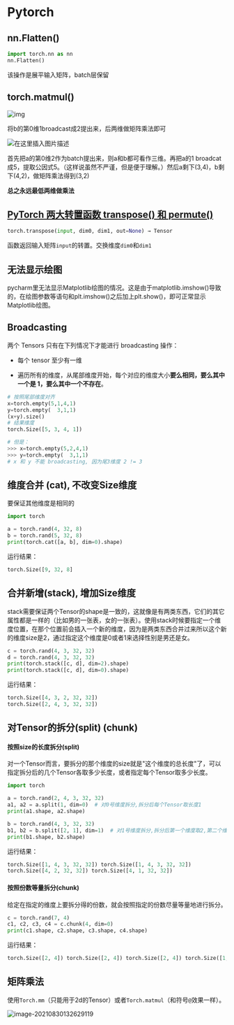 # Pytorch



## nn.Flatten()

```python
import torch.nn as nn
nn.Flatten()
```

该操作是展平输入矩阵，batch层保留



## torch.matmul()

![img](https://img-blog.csdnimg.cn/20200427102034288.png?x-oss-process=image/watermark,type_ZmFuZ3poZW5naGVpdGk,shadow_10,text_aHR0cHM6Ly9ibG9nLmNzZG4ubmV0L3FzbXg2NjY=,size_16,color_FFFFFF,t_70)

将b的第0维1broadcast成2提出来，后两维做矩阵乘法即可



![在这里插入图片描述](https://img-blog.csdnimg.cn/20200427102557964.png?x-oss-process=image/watermark,type_ZmFuZ3poZW5naGVpdGk,shadow_10,text_aHR0cHM6Ly9ibG9nLmNzZG4ubmV0L3FzbXg2NjY=,size_16,color_FFFFFF,t_70)

首先把a的第0维2作为batch提出来，则a和b都可看作三维。再把a的1 broadcat成5，提取公因式5。（这样说虽然不严谨，但是便于理解。）然后a剩下(3,4)，b剩下(4,2)，做矩阵乘法得到(3,2)

**总之永远最低两维做乘法**





## [ PyTorch 两大转置函数 transpose() 和 permute()](https://blog.csdn.net/xinjieyuan/article/details/105232802)

```python
torch.transpose(input, dim0, dim1, out=None) → Tensor
```

函数返回输入矩阵`input`的转置。交换维度`dim0`和`dim1`



## 无法显示绘图

pycharm里无法显示Matplotlib绘图的情况。这是由于matplotlib.imshow()导致的，在绘图参数等语句和plt.imshow()之后加上plt.show()，即可正常显示Matplotlib绘图。



## Broadcasting

两个 Tensors 只有在下列情况下才能进行 broadcasting 操作：

- 每个 tensor 至少有一维

- 遍历所有的维度，从尾部维度开始，每个对应的维度大小**要么相同，要么其中一个是 1，要么其中一个不存在**。

  

```python
# 按照尾部维度对齐
x=torch.empty(5,1,4,1)
y=torch.empty(  3,1,1)
(x+y).size()
# 结果维度
torch.Size([5, 3, 4, 1])

# 但是：
>>> x=torch.empty(5,2,4,1)
>>> y=torch.empty(  3,1,1)
# x 和 y 不能 broadcasting, 因为尾3维度 2 != 3
```



## 维度合并 (cat), 不改变Size维度

要保证其他维度是相同的

```python
import torch

a = torch.rand(4, 32, 8)
b = torch.rand(5, 32, 8)
print(torch.cat([a, b], dim=0).shape)
```

运行结果：

```python
torch.Size([9, 32, 8]
```



##  合并新增(stack), 增加Size维度

stack需要保证两个Tensor的shape是一致的，这就像是有两类东西，它们的其它属性都是一样的（比如男的一张表，女的一张表）。使用stack时候要指定一个维度位置，在那个位置前会插入一个新的维度，因为是两类东西合并过来所以这个新的维度size是2，通过指定这个维度是0或者1来选择性别是男还是女。

```python
c = torch.rand(4, 3, 32, 32)
d = torch.rand(4, 3, 32, 32)
print(torch.stack([c, d], dim=2).shape)
print(torch.stack([c, d], dim=0).shape)
```

运行结果：

```python
torch.Size([4, 3, 2, 32, 32])
torch.Size([2, 4, 3, 32, 32])
```



## 对Tensor的拆分(split) (chunk)

#### 按照size的长度拆分(split)

对一个Tensor而言，要拆分的那个维度的size就是"这个维度的总长度"了，可以指定拆分后的几个Tensor各取多少长度，或者指定每个Tensor取多少长度。

```python
import torch

a = torch.rand(2, 4, 3, 32, 32)
a1, a2 = a.split(1, dim=0)  # 对0号维度拆分,拆分后每个Tensor取长度1
print(a1.shape, a2.shape)

b = torch.rand(4, 3, 32, 32)
b1, b2 = b.split([2, 1], dim=1)  # 对1号维度拆分,拆分后第一个维度取2,第二个维度取1
print(b1.shape, b2.shape)
```

运行结果：

```python
torch.Size([1, 4, 3, 32, 32]) torch.Size([1, 4, 3, 32, 32])
torch.Size([4, 2, 32, 32]) torch.Size([4, 1, 32, 32])
```



#### 按照份数等量拆分(chunk)

给定在指定的维度上要拆分得的份数，就会按照指定的份数尽量等量地进行拆分。

```python
c = torch.rand(7, 4)
c1, c2, c3, c4 = c.chunk(4, dim=0)
print(c1.shape, c2.shape, c3.shape, c4.shape)
```

运行结果：

```python
torch.Size([2, 4]) torch.Size([2, 4]) torch.Size([2, 4]) torch.Size([1, 4])
```

## 矩阵乘法

使用`Torch.mm`（只能用于2d的Tensor）或者`Torch.matmul`（和符号`@`效果一样）。



![image-20210830132629119](/home/hp/.config/Typora/typora-user-images/image-20210830132629119.png)





























